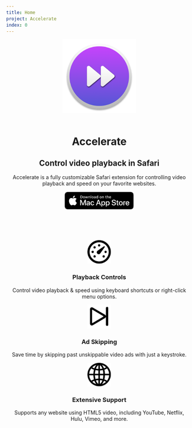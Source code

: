 ```yaml
---
title: Home
project: Accelerate
index: 0
---
```


<style>
  .hero {
    display: grid;
    grid-template-columns: repeat(5, 1fr);
    align-items: center;
  }

  .product-img {
    grid-column: span 2;
    width: 60%;
    margin: 0 auto;
  }

  .product-info {
    grid-column: span 3;
  }

  .product-features {
    display: grid;
    margin-top: 80px;
    grid-template-columns: repeat(3, 1fr);
  }

  .product-feature {
    padding: 0 10px;
      text-align: center;
  }

  .product-feature > img {
    width: 64px;
  }

  @media screen and (max-width: 1023px) {
    .product-img {
      grid-column: span 12;
      width: 200px;
      margin: 0 auto;
    }

    .product-info {
      grid-column: span 12;
      text-align: center;
    }
    
    .product-feature {
      grid-column: span 12;
    }
  }
</style>

<div class="hero">
  <div class="product-img">
    <img src="../../../images/accelerate/accelerate.png">
  </div>
  <div class="product-info">
    <br>
    <h1>Accelerate</h1>
    <h2>Control video playback in Safari</h2> 
    <p>
      Accelerate is a fully customizable Safari extension for controlling video playback and speed on your favorite websites.
    </p>
    <a href="https://itunes.apple.com/us/app/accelerate-for-safari/id1459809092?mt=12">
      <img height="48px" src="../../../images/macappstore_black.svg" alt="download">
    </a>
  </div>
</div>

<div class="product-features">
  <div class="product-feature">
    <img src="../../../images/accelerate/speed.svg" alt="speed">
    <h3>Playback Controls</h3>
    <p>Control video playback & speed using keyboard shortcuts or right-click menu options.</p>
  </div>
  <div class="product-feature">
    <img src="../../../images/accelerate/skip.svg" alt="skip">
    <h3>Ad Skipping</h3>
    <p>Save time by skipping past unskippable video ads with just a keystroke.</p>
  </div>
  <div class="product-feature">
    <img src="../../../images/accelerate/globe.svg" alt="globe">
    <h3>Extensive Support</h3>
    <p>Supports any website using HTML5 video, including YouTube, Netflix, Hulu, Vimeo, and more.</p>
  </div>
</div>
